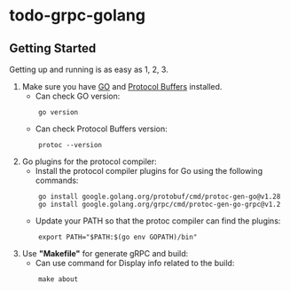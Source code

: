 # todo-grpc-golang

## Getting Started
Getting up and running is as easy as 1, 2, 3.
1. Make sure you have [GO](https://go.dev/dl/) and [Protocol Buffers](https://grpc.io/docs/protoc-installation/) installed.<br>
    * Can check GO version: <br> 
    ``` 
        go version
    ```
    * Can check Protocol Buffers version: <br>
    ```
        protoc --version
    ```
2. Go plugins for the protocol compiler:
    * Install the protocol compiler plugins for Go using the following commands:
    ```
        go install google.golang.org/protobuf/cmd/protoc-gen-go@v1.28
        go install google.golang.org/grpc/cmd/protoc-gen-go-grpc@v1.2
    ```
    * Update your PATH so that the protoc compiler can find the plugins:
    ```
        export PATH="$PATH:$(go env GOPATH)/bin"
    ```
3. Use __"Makefile"__ for generate gRPC and build:
    * Can use command for Display info related to the build:
    ```
        make about
    ```

